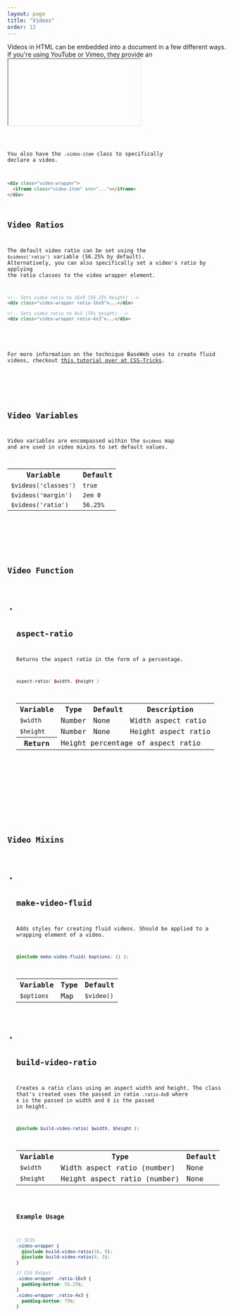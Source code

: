 ```yaml
---
layout: page
title: "Videos"
order: 12
---
```


Videos in HTML can be embedded into a document in a few different ways. If you're using YouTube or Vimeo, they provide an <code><iframe></code> for embedding videos. Flash based video implementations use the `<object>` and `<embed>` elements. And then there is the native HTML5 `<video>` element.

Regardless of the method you use embedding a video, chances are you want that video to be responsive (or fluid). For those cases, you have the `.video-wrapper` element:

```html
<div class="video-wrapper">
  <iframe src="..."></iframe>
</div>
```

<div class="demo">
  <div class="video-wrapper">
    <iframe src="https://player.vimeo.com/video/90881247" width="500" height="281" frameborder="0" allowfullscreen></iframe>
  </div>
</div>

You also have the `.video-item` class to specifically declare a video.

```html
<div class="video-wrapper">
  <iframe class="video-item" src="..."></iframe>
</div>
```

## Video Ratios

The default video ratio can be set using the `$videos('ratio')` variable (56.25% by default). Alternatively, you can also specifically set a video's ratio by applying the ratio classes to the video wrapper element.

```html
<!-- Sets video ratio to 16x9 (56.25% height) -->
<div class="video-wrapper ratio-16x9">...</div>

<!-- Sets video ratio to 4x3 (75% height) -->
<div class="video-wrapper ratio-4x3">...</div>
```

<div class="notice info">
  <p>For more information on the technique BaseWeb uses to create fluid videos, checkout <a href="https://css-tricks.com/NetMag/FluidWidthVideo/Article-FluidWidthVideo.php">this tutorial over at CSS-Tricks</a>.</p>
</div>

<section class="subsection subsection-variables" markdown="1">

# Video Variables

Video variables are encompassed within the `$videos` map and are used in video mixins to set default values.

<table class="table table-docs">
  <tr>
    <th>Variable</th>
    <th>Default</th>
  </tr>

  <tr>
    <td><code>$videos('classes')</code></td>
    <td><code>true</code></td>
  </tr>
  <tr>
    <td><code>$videos('margin')</code></td>
    <td><code>2em 0</code></td>
  </tr>
  <tr>
    <td><code>$videos('ratio')</code></td>
    <td><code>56.25%</code></td>
  </tr>
</table>

</section>

<section class="subsection subsection-mixins" markdown="1">

# Video Function

<ul class="list list-docs">

<li markdown="1">

## aspect-ratio

Returns the aspect ratio in the form of a percentage.

```scss
aspect-ratio( $width, $height )
```

<table class="table table-docs">
  <tr>
    <th>Variable</th>
    <th>Type</th>
    <th>Default</th>
    <th>Description</th>
  </tr>
  <tr>
    <td><code>$width</code></td>
    <td>Number</td>
    <td><span class="text-soften">None</span></td>
    <td>Width aspect ratio</td>
  </tr>
  <tr>
    <td><code>$height</code></td>
    <td>Number</td>
    <td><span class="text-soften">None</span></td>
    <td>Height aspect ratio</td>
  </tr>
  <tr>
    <th>Return</th>
    <td colspan="3">Height percentage of aspect ratio</td>
  </tr>
</table>

</li>

</ul>

</section>

<section class="subsection subsection-mixins" markdown="1">

# Video Mixins

<ul class="list list-docs">

<li markdown="1">

## make-video-fluid

Adds styles for creating fluid videos. Should be applied to a wrapping element of a video.

```scss
@include make-video-fluid( $options: () );
```

<table class="table table-docs">
  <tr>
    <th>Variable</th>
    <th>Type</th>
    <th>Default</th>
  </tr>
  <tr>
    <td><code>$options</code></td>
    <td>Map</td>
    <td><code>$video()</code></td>
  </tr>
</table>

</li>

<li markdown="1">

## build-video-ratio

Creates a ratio class using an aspect width and height. The class that's created uses the passed in ratio `.ratio-AxB` where `A` is the passed in width and `B` is the passed in height.

```scss
@include build-video-ratio( $width, $height );
```

<table class="table table-docs">
  <tr>
    <th>Variable</th>
    <th>Type</th>
    <th>Default</th>
  </tr>
  <tr>
    <td><code>$width</code></td>
    <td>Width aspect ratio (number)</td>
    <td><span class="text-soften">None</span></td>
  </tr>
  <tr>
    <td><code>$height</code></td>
    <td>Height aspect ratio (number)</td>
    <td><span class="text-soften">None</span></td>
  </tr>
</table>

### Example Usage

```scss
// SCSS
.video-wrapper {
  @include build-video-ratio(16, 9);
  @include build-video-ratio(4, 3);
}

// CSS Output
.video-wrapper .ratio-16x9 {
  padding-bottom: 56.25%;
}
.video-wrapper .ratio-4x3 {
  padding-bottom: 75%;
}
```

</li>

</ul>

</section>
